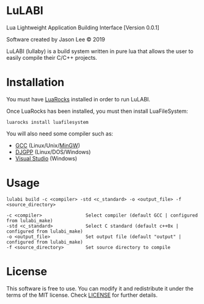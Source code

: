 # LuLABI
Lua Lightweight Application Building Interface [Version 0.0.1]

Software created by Jason Lee © 2019

LuLABI (lullaby) is a build system written in pure lua that allows the user to easily compile 
their C/C++ projects.

# Installation
You must have [LuaRocks](https://github.com/luarocks/luarocks) installed in order to run LuLABI.

Once LuaRocks has been installed, you must then install LuaFileSystem:

```luarocks install luafilesystem```

You will also need some compiler such as:

- [GCC](https://gcc.gnu.org/) (Linux/Unix/[MinGW](https://osdn.net/projects/mingw/releases/))
- [DJGPP](https://github.com/andrewwutw/build-djgpp) (Linux/DOS/Windows)
- [Visual Studio](https://visualstudio.microsoft.com/) (Windows)

# Usage
```
lulabi build -c <compiler> -std <c_standard> -o <output_file> -f <source_directory>

-c <compiler>                Select compiler (default GCC | configured from lulabi_make)
-std <c_standard>            Select C standard (default c++0x | configured from lulabi_make)
-o <output_file>             Set output file (default "output" | configured from lulabi_make)
-f <source_directory>        Set source directory to compile
```

# License
This software is free to use. You can modify it and redistribute it under the terms of the 
MIT license. Check [LICENSE](LICENSE) for further details.
